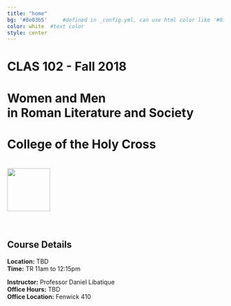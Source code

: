 ```yaml
---
title: "home"
bg: '#8e03b5'     #defined in _config.yml, can use html color like '#010101'
color: white  #text color
style: center
---
```


# CLAS 102 - Fall 2018
# Women and Men<br>in Roman Literature and Society
# College of the Holy Cross
# <img src="https://upload.wikimedia.org/wikipedia/commons/f/f5/Holy_Cross_Crusaders_logo.svg" width="100px">
<br />

## Course Details
**Location:** TBD  
**Time:** TR 11am to 12:15pm  

**Instructor:** Professor Daniel Libatique  
**Office Hours:** TBD  
**Office Location:** Fenwick 410
